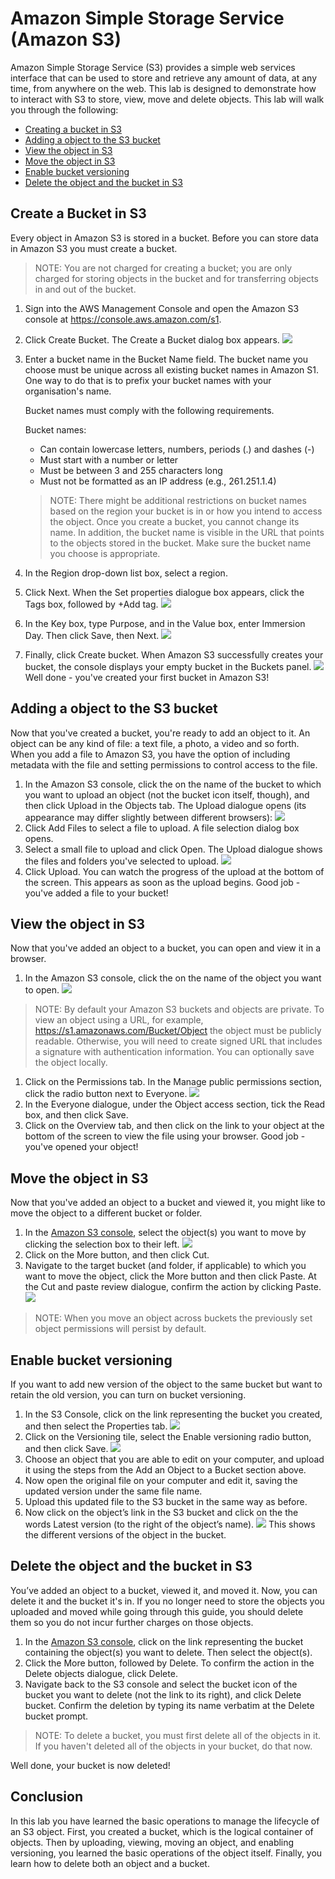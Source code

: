 # Amazon Simple Storage Service (Amazon S3)

Amazon Simple Storage Service (S3) provides a simple web services interface that can be used to store and retrieve any 
amount of data, at any time, from anywhere on the web. This lab is designed to demonstrate how to interact with S3 to 
store, view, move and delete objects. This lab will walk you through the following:

* [Creating a bucket in S3](#create-a-bucket-in-s3)
* [Adding a object to the S3 bucket](#adding-a-object-to-the-s3-bucket)
* [View the object in S3](#view-the-object-in-s3)
* [Move the object in S3](#move-the-object-in-s3)
* [Enable bucket versioning](#Enable-bucket-versioning)
* [Delete the object and the bucket in S3](#Delete-the-object-and-the-bucket-in-S3)

## Create a Bucket in S3

Every object in Amazon S3 is stored in a bucket. Before you can store data in Amazon S3 you must create a bucket.

> NOTE: You are not charged for creating a bucket; you are only charged for storing objects in the bucket and for 
transferring objects in and out of the bucket. 

1. Sign into the AWS Management Console and open the Amazon S3 console at https://console.aws.amazon.com/s1.
1. Click Create Bucket. The Create a Bucket dialog box appears.
![](./images/create-bucket.png)
1. Enter a bucket name in the Bucket Name field. The bucket name you choose must be unique across all existing 
bucket names in Amazon S1. One way to do that is to prefix your bucket names with your organisation's name.  

    Bucket names must comply with the following requirements.
     
    Bucket names: 
    * Can contain lowercase letters, numbers, periods (.) and dashes (-)
    * Must start with a number or letter
    * Must be between 3 and 255 characters long
    * Must not be formatted as an IP address (e.g., 261.251.1.4) 
    > NOTE: There might be additional restrictions on bucket names based on the region your bucket is in or how you 
    intend to access the object. Once you create a bucket, you cannot change its name. In addition, the bucket name is 
    visible in the URL that points to the objects stored in the bucket. Make sure the bucket name you choose is 
    appropriate.
1. In the Region drop-down list box, select a region.
1. Click Next. When the Set properties dialogue box appears, click the Tags box, followed by +Add tag.
![](./images/create-bucket-name-and-region.png)
1. In the Key box, type Purpose, and in the Value box, enter Immersion Day. Then click Save, then 
Next.
![](./images/create-bucket-tags.png)
1. Finally, click Create bucket. When Amazon S3 successfully creates your bucket, the console displays your empty 
bucket in the Buckets panel.
![](./images/create-bucket-done.png)
Well done - you've created your first bucket in Amazon S3!

## Adding a object to the S3 bucket

Now that you've created a bucket, you're ready to add an object to it. An object can be any kind of file: a text file, 
a photo, a video and so forth. When you add a file to Amazon S3, you have the option of including metadata with the file 
and setting permissions to control access to the file.

1. In the Amazon S3 console, click the on the name of the bucket to which you want to upload an object (not the bucket 
icon itself, though), and then click Upload in the Objects tab. The Upload dialogue opens (its appearance may differ 
slightly between different browsers):
![](./images/upload.png)
1. Click Add Files to select a file to upload. A file selection dialog box opens. 
1. Select a small file to upload and click Open. The Upload dialogue shows the files and folders you've selected to upload.
![](./images/upload-select-files.png) 
1. Click Upload. You can watch the progress of the upload at the bottom of the screen. This appears as soon as the upload 
begins.
Good job - you've added a file to your bucket!

## View the object in S3

Now that you've added an object to a bucket, you can open and view it in a browser.
1. In the Amazon S3 console, click the on the name of the object you want to open. 
![](./images/object-overview.png)
> NOTE: By default your Amazon S3 buckets and objects are private. To view an object using a URL, for example, 
https://s1.amazonaws.com/Bucket/Object the object must be publicly readable. Otherwise, you will need to create signed 
URL that includes a signature with authentication information. You can optionally save the object locally. 
1. Click on the Permissions tab. In the Manage public permissions section, click the radio button next to Everyone.
![](./images/object-permission.png)
1. In the Everyone dialogue, under the Object access section, tick the Read box, and then click Save. 
1. Click on the Overview tab, and then click on the link to your object at the bottom of the screen to view the file 
using your browser.
Good job - you've opened your object!

## Move the object in S3
Now that you've added an object to a bucket and viewed it, you might like to move the object to a different bucket or 
folder. 
1. In the [Amazon S3 console](https://console.aws.amazon.com/s3), select the object(s) you want to move by clicking the 
selection box to their left.
![](./images/browser.png) 
1. Click on the More button, and then click Cut.
1. Navigate to the target bucket (and folder, if applicable) to which you want to move the object, click the More button 
and then click Paste. At the Cut and paste review dialogue, confirm the action by clicking Paste.
![](./images/paste.png)
> NOTE: When you move an object across buckets the previously set object permissions will persist by default.

## Enable bucket versioning
If you want to add new version of the object to the same bucket but want to retain the old version, you can turn on 
bucket versioning.
1. In the S3 Console, click on the link representing the bucket you created, and then select the Properties tab.
![](./images/properties.png)
1. Click on the Versioning tile, select the Enable versioning radio button, and then click Save.
![](./images/versioning.png)
1. Choose an object that you are able to edit on your computer, and upload it using the steps from the Add an Object to 
a Bucket section above.
1. Now open the original file on your computer and edit it, saving the updated version under the same file name.
1. Upload this updated file to the S3 bucket in the same way as before.
1. Now click on the object’s link in the S3 bucket and click on the the words Latest version (to the right of the 
object’s name).
![](./images/diff.png)
This shows the different versions of the object in the bucket.

## Delete the object and the bucket in S3
You’ve added an object to a bucket, viewed it, and moved it. Now, you can delete it and the bucket it's in.
If you no longer need to store the objects you uploaded and moved while going through this guide, you should delete them 
so you do not incur further charges on those objects.
1. In the [Amazon S3 console](https://console.aws.amazon.com/s3), click on the link representing the bucket containing 
the object(s) you want to delete. Then select the object(s).
1. Click the More button, followed by Delete. To confirm the action in the Delete objects dialogue, click Delete.
1. Navigate back to the S3 console and select the bucket icon of the bucket you want to delete (not the link to its 
right), and click Delete bucket. Confirm the deletion by typing its name verbatim at the Delete bucket prompt.

> NOTE: To delete a bucket, you must first delete all of the objects in it. If you haven't deleted all of the objects in your 
bucket, do that now.

Well done, your bucket is now deleted!

## Conclusion
In this lab you have learned the basic operations to manage the lifecycle of an S3 object. First, you created a bucket, 
which is the logical container of objects. Then by uploading, viewing, moving an object, and enabling versioning, you 
learned the basic operations of the object itself. Finally, you learn how to delete both an object and a bucket.
